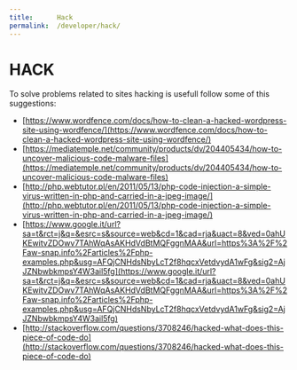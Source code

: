 ```yaml
---
title:      Hack
permalink:  /developer/hack/
---
```



HACK
====

To solve problems related to sites hacking is usefull follow some of this suggestions:

- [https://www.wordfence.com/docs/how-to-clean-a-hacked-wordpress-site-using-wordfence/](https://www.wordfence.com/docs/how-to-clean-a-hacked-wordpress-site-using-wordfence/)
- [https://mediatemple.net/community/products/dv/204405434/how-to-uncover-malicious-code-malware-files](https://mediatemple.net/community/products/dv/204405434/how-to-uncover-malicious-code-malware-files)
- [http://php.webtutor.pl/en/2011/05/13/php-code-injection-a-simple-virus-written-in-php-and-carried-in-a-jpeg-image/](http://php.webtutor.pl/en/2011/05/13/php-code-injection-a-simple-virus-written-in-php-and-carried-in-a-jpeg-image/)
- [https://www.google.it/url?sa=t&rct=j&q=&esrc=s&source=web&cd=1&cad=rja&uact=8&ved=0ahUKEwitvZDOwv7TAhWqAsAKHdVdBtMQFggnMAA&url=https%3A%2F%2Faw-snap.info%2Farticles%2Fphp-examples.php&usg=AFQjCNHdsNbyLcT2f8hqcxVetdvydA1wFg&sig2=AjJZNbwbkmpsY4W3ail5fg](https://www.google.it/url?sa=t&rct=j&q=&esrc=s&source=web&cd=1&cad=rja&uact=8&ved=0ahUKEwitvZDOwv7TAhWqAsAKHdVdBtMQFggnMAA&url=https%3A%2F%2Faw-snap.info%2Farticles%2Fphp-examples.php&usg=AFQjCNHdsNbyLcT2f8hqcxVetdvydA1wFg&sig2=AjJZNbwbkmpsY4W3ail5fg)
- [http://stackoverflow.com/questions/3708246/hacked-what-does-this-piece-of-code-do](http://stackoverflow.com/questions/3708246/hacked-what-does-this-piece-of-code-do)
